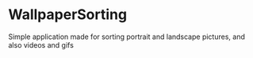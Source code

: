 # WallpaperSorting
Simple application made for sorting portrait and landscape pictures, and also videos and gifs
